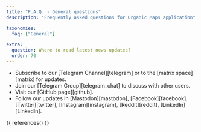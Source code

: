 ```yaml
---
title: "F.A.Q. - General questions"
description: "Frequently asked questions for Organic Maps application"

taxonomies:
  faq: ["General"]

extra:
  question: Where to read latest news updates?
  order: 70
---
```


- Subscribe to our [Telegram Channel][telegram] or to the [matrix space][matrix] for updates.
- Join our [Telegram Group][telegram_chat] to discuss with other users.
- Visit our [GitHub page][github].
- Follow our updates in [Mastodon][mastodon], [Facebook][facebook], [Twitter][twitter], [Instagram][instagram], [Reddit][reddit], [LinkedIn][LinkedIn].

{{ references() }}